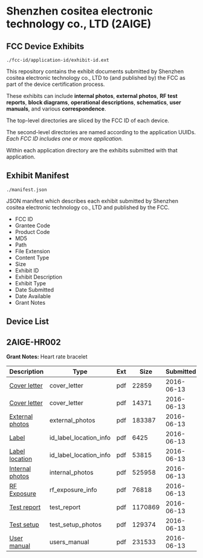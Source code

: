 # Shenzhen cositea electronic technology co., LTD (2AIGE)
## FCC Device Exhibits

```
./fcc-id/application-id/exhibit-id.ext
```

This repository contains the exhibit documents submitted by Shenzhen cositea electronic technology co., LTD to (and published by) the FCC as part of the device certification process.

These exhibits can include **internal photos**, **external photos**, **RF test reports**, **block diagrams**, **operational descriptions**, **schematics**, **user manuals**, and various **correspondence**.

The top-level directories are sliced by the FCC ID of each device.

The second-level directories are named according to the application UUIDs. *Each FCC ID includes one or more application.*

Within each application directory are the exhibits submitted with that application. 

## Exhibit Manifest

```
./manifest.json
```

JSON manifest which describes each exhibit submitted by Shenzhen cositea electronic technology co., LTD and published by the FCC.

- FCC ID
- Grantee Code
- Product Code
- MD5
- Path
- File Extension
- Content Type
- Size
- Exhibit ID
- Exhibit Description
- Exhibit Type
- Date Submitted
- Date Available
- Grant Notes

## Device List
## 2AIGE-HR002
**Grant Notes:** Heart rate bracelet

| Description | Type | Ext | Size | Submitted | Available |
| ----------- | ---- | --- | ---- | --------- | --------- |
| [Cover letter](2AIGE-HR002/5ec8cd0806073590ac7f2620798471af/3025673.pdf) | cover_letter | pdf | 22859 | 2016-06-13 | 2016-06-13 |
| [Cover letter](2AIGE-HR002/5ec8cd0806073590ac7f2620798471af/3025674.pdf) | cover_letter | pdf | 14371 | 2016-06-13 | 2016-06-13 |
| [External photos](2AIGE-HR002/5ec8cd0806073590ac7f2620798471af/3025675.pdf) | external_photos | pdf | 183387 | 2016-06-13 | 2016-06-13 |
| [Label](2AIGE-HR002/5ec8cd0806073590ac7f2620798471af/3025676.pdf) | id_label_location_info | pdf | 6425 | 2016-06-13 | 2016-06-13 |
| [Label location](2AIGE-HR002/5ec8cd0806073590ac7f2620798471af/3025677.pdf) | id_label_location_info | pdf | 53815 | 2016-06-13 | 2016-06-13 |
| [Internal photos](2AIGE-HR002/5ec8cd0806073590ac7f2620798471af/3025678.pdf) | internal_photos | pdf | 525958 | 2016-06-13 | 2016-06-13 |
| [RF Exposure](2AIGE-HR002/5ec8cd0806073590ac7f2620798471af/3025680.pdf) | rf_exposure_info | pdf | 76818 | 2016-06-13 | 2016-06-13 |
| [Test report](2AIGE-HR002/5ec8cd0806073590ac7f2620798471af/3025682.pdf) | test_report | pdf | 1170869 | 2016-06-13 | 2016-06-13 |
| [Test setup](2AIGE-HR002/5ec8cd0806073590ac7f2620798471af/3025683.pdf) | test_setup_photos | pdf | 129374 | 2016-06-13 | 2016-06-13 |
| [User manual](2AIGE-HR002/5ec8cd0806073590ac7f2620798471af/3025684.pdf) | users_manual | pdf | 231533 | 2016-06-13 | 2016-06-13 |
